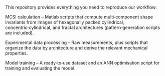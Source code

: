 This repository provides everything you need to reproduce our workflow:

MCSI calculation – Matlab scripts that compute multi‑component shape invariants from images of hexagonally packed cylindrical, concentric‑cylindrical, and fractal architectures (pattern‑generation scripts are included).

Experimental data processing – Raw measurements, plus scripts that organize the data by architecture and derive the relevant mechanical properties.

Model training – A ready‑to‑use dataset and an ANN optimisation script for training and evaluating the model.

